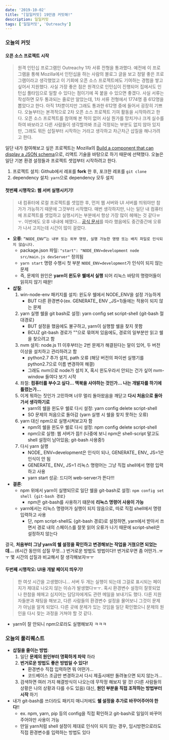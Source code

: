 ```yaml
---
date: '2019-10-02'
title: "[일일커밋] 19만큼 커밋해!"
description: 일일커밋
tags: ['일일커밋', 'Outreachy']
---
```


### 오늘의 커밋

#### 오픈 소스 프로젝트 시작
> 원격 인턴십 프로그램인 Outreachy 1차 서류 전형을 통과했다. 예전에 이 프로그램을 통해 Mozilla에서 인턴십을 하는 사람의 블로그 글을 보고 정말 좋은 프로그램이라고 생각했었고 이 기회에 오픈 소스 프로젝트에도 기여하는 경험을 쌓고 싶어서 지원했다. 사실 가장 좋은 점은 원격으로 인턴십이 진행되어 집에서도 인턴십 풀타임으로 일할 수 있다는 점이기에 꼭 붙을 수 있으면 좋겠다. 사실 서류는 작성하면 모두 통과되는 줄로만 알았는데, 1차 서류 전형에서 1774명 중 612명을 뽑았다고 한다. 아직 1차뿐이지만 그래도 통과한 612명 중에 들어서 굉장히 기쁘다. 오늘부터는 본격적으로 2차 오픈 소스 프로젝트 기여 활동을 시작하려고 한다. 오픈 소스 프로젝트를 참여해 본 적이 없어 사실 뭔가를 망치거나 크게 실수를 하여 바보라고 다른 사람들이 생각할까봐 조금 걱정되는 부분도 없지 않아 있지만, 그래도 뭐든 삽질부터 시작하는 거라고 생각하고 차근차근 삽질을 해나가려고 한다. 

일단 내가 참여해보고 싶은 프로젝트는 Mozilla의 [Build a component that can display a JSON schema](https://www.outreachy.org/december-2019-to-march-2020-internship-round/communities/mozilla/#build-a-component-that-can-display-a-json-schema)으로, 리액트 기술을 바탕으로 하기 때문에 선택했다. 오늘은 일단 기본 환경 설정들과 프로젝트 셋업부터 시작하려고 한다.
1. 프로젝트 설치: Github에서 레포를 __fork__ 한 후, 포크한 레포를 `git clone`
2. dependency 설치: `yarn`으로 dependency 모두 설치

#### 첫번째 시행착오: 웹 서버 실행시키기!
> 내 컴퓨터에 로컬 프로젝트를 셋업한 후, 먼저 웹 서버와 UI 서버를 띄워야만 참가가 가능하기 때문에 그것부터 시작했다. 매번 생각하지만, 나는 일단 내 컴퓨터에 프로젝트를 셋업하고 실행시키는 부분에서 항상 가장 많이 헤매는 것 같다ㅠㅜ. 이번에도 오후 내내에 헤맸다... [공식 문서](https://github.com/taskcluster/taskcluster/blob/master/dev-docs/development-process.md#hacking-on-the-ui)를 따라 했음에도 중간중간에 오류가 나서 고치는데 시간이 많이 걸렸다.
- __오류__: `“NODE_ENV”는 내부 또는 외부 명령, 실행 가능한 명령 또는 배치 파일로 인식되지 않습니다.`
    - package.json 파일: `"start": "NODE_ENV=development node src/main.js devServer"` 정의됨
    - `yarn start` 명령 수행시 첫 부분 `NODE_ENV=development`가 인식이 되지 않는 문제
    - 즉, 문제의 원인은 __yarn이 윈도우 쉘에서 실행__ 되어 리눅스 바탕의 명령어들이 읽히지 않기 때문!
- __삽질__: 
    1. win-node-env 패키지를 설치: 윈도우 쉘에서 NODE_ENV을 설정 가능하게
        - BUT 다른 환경변수(ex. GENERATE_ ENV _JS=1)들에는 적용이 되지 않는 문제
    2. yarn 실행 쉘을 git bash로 설정: yarn config set script-shell {git-bash 절대경로} 
        - BUT 설정을 했음에도 불구하고, yarn이 실행할 쉘을 찾지 못함
        - BCUZ git-bash 경로가 ""으로 묶여져 있음에도, 경로의 일부분만 읽고 쉘을 찾으려고 함
    3. nvm 설치: node.js 11 이후부터는 2번 문제가 해결된다는 말이 있어, 두 버전 이상을 설치하고 관리하려고 함
        - python2.7 추가 설치, path 오류 (해당 버전의 파이썬 실행기를 python2.7으로 이름 변경하여 해결)
        - 그래도 nvm으로 node가 설치 X, 혹시 윈도우라서 안되는 건가 싶어 nvm-window 들여다 보기 시작
    4. 좌절: __컴퓨터를 부수고 싶다... 맥북을 사야하는 것인가... 나는 개발자를 하기에 틀렸는가...__
    5. 이게 뭐하는 짓인가 고민하며 너무 멀리 돌아왔음을 깨닫고 __다시 처음으로 돌아가서 생각하기로__
        - yarn의 쉘을 윈도우 쉘로 다시 설정: yarn config delete script-shell
        - SO 문제의 처음으로 돌아감 (yarn 실행 시 쉘을 찾지 못하는 오류)
    6. yarn 대신 npm으로 실행시켜보고자 함
        - npm의 쉘을 윈도우 쉘로 다시 설정: npm config delete script-shell
        - npm으로 실행: 웹 서버가 뜸!! (나중에 보니 npm은 shell-script 말고도 shell 설정이 남아있음; git-bash 사용중!)
    7. 다시 yarn 실행
        - NODE_ ENV=development은 인식이 되나, GENERATE_ ENV_ JS=1은 인식이 안 됨
        - GENERATE_ ENV_ JS=1 리눅스 명령어는 그냥 직접 shell에서 명령 입력하고 사용
        - yarn start 성공: 드디어 web-server가 뜬다!!!
- __결론__: 
    - npm 위에서 yarn이 실행되므로 일단 쉘을 git-bash로 설정: `npm config set shell {git-bash 경로}`
        - npm은 git-bash를 사용하기 떄문에 __리눅스 명령어 사용이 가능__
    - yarn에서는 리눅스 명령어가 실행이 되지 않음으로, 따로 직접 shell에서 명령 입력하고 사용
        - 단, npm script-shell도 {git-bash 경로}로 설정하면, yarn에서 받아서 쓰면서 경로 내의 스페이스를 잘못 읽어 오류가 나기 때문에 script-shell은 설정하지 않는다

결국, __처음부터 그냥 yarn의 쉘 설정을 확인하고 변경해보는 작업을 거쳤으면 되었는데...__ (6시간 동안의 삽질 무엇...) 번거로운 방법도 방법이다!! 번거로우면 좀 어떤가..ㅠㅜ 몇 시간의 삽질과 비교해서 잘 생각해보자ㅠㅜ

#### 두번째 시행착오: UI용 개발 페이지 띄우기!
> 한 여섯 시간을 고생했더니... 서버 두 개는 실행이 되는데 그걸로 표시되는 페이지가 제대로 나오지 않는 이슈가 발생했다ㅠㅜ. 혹시 환경변수 설정이 잘못되었나 한참을 헤매고 심지어는 담당자에게도 관련 메일을 보내기도 했다. 다른 지원자들분과 채팅을 해보고, 다른 사람들의 환경변수 설정을 물어보니 그것이 문제가 아님을 알게 되었다. 다른 곳에 문제가 있는 것임을 일단 확인했으니 문제의 원인을 다시 찾는 과정을 거쳐야 할 것 같다.

- yarn이 잘 안되니 npm으로라도 실행해보자 ㅋㅋㅋ

### 오늘의 풀리퀘스트
- __삽질을 줄이는 방법__:
    1. 일단 __문제의 원인부터 명확하게 파악__ 하라
    2. __번거로운 방법도 좋은 방법일 수 있다!__
        - 환경변수 직접 입력하면 뭐 어떤가...
        - 코드베이스 조금만 변경하고서 다시 제출시에만 돌려놓으면 되지 않는가...
    3. 검색하면 여러 가지 해결방식이 나오는데 무작정 해보지 말 것! (다른 사람들의 상황은 나의 상황과 다를 수도 있음) 대신, __원인 부분을 직접 조작하는 방법부터 시작__ 하기
- 내가 git-bash를 쓰더라도 패키지 매니저에도 __쉘 설정을 추가로 바꾸어주어야 한다__!!
    - ex. npm, yarn, pip 등의 config을 직접 확인하고 git-bash로 일일이 바꾸어 주어야만 사용이 가능
    - 만일 yarn처럼 shell 설정이 제대로 인식이 되지 않는 경우, 임시방편으로라도 직접 환경변수를 입력하는 방법도 있다